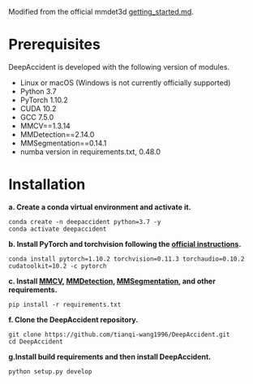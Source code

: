 Modified from the official mmdet3d [getting_started.md](https://github.com/open-mmlab/mmdetection3d/blob/master/docs/en/getting_started.md).

# Prerequisites
DeepAccident is developed with the following version of modules.
- Linux or macOS (Windows is not currently officially supported)
- Python 3.7
- PyTorch 1.10.2 
- CUDA 10.2
- GCC 7.5.0
- MMCV==1.3.14
- MMDetection==2.14.0
- MMSegmentation==0.14.1
- numba version in requirements.txt, 0.48.0

# Installation

**a. Create a conda virtual environment and activate it.**

```shell
conda create -n deepaccident python=3.7 -y
conda activate deepaccident
```

**b. Install PyTorch and torchvision following the [official instructions](https://pytorch.org/).**

```shell
conda install pytorch=1.10.2 torchvision=0.11.3 torchaudio=0.10.2 cudatoolkit=10.2 -c pytorch
```

**c. Install [MMCV](https://mmcv.readthedocs.io/en/latest/), [MMDetection](https://github.com/open-mmlab/mmdetection), [MMSegmentation](https://github.com/open-mmlab/mmsegmentation), and other requirements.**

```shell
pip install -r requirements.txt
```

**f. Clone the DeepAccident repository.**

```shell
git clone https://github.com/tianqi-wang1996/DeepAccident.git
cd DeepAccident
```

**g.Install build requirements and then install DeepAccident.**

```shell
python setup.py develop
```